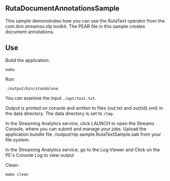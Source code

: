 ## RutaDocumentAnnotationsSample

This sample demonstrates how you can use the RutaText operator from the com.ibm.streamsx.nlp toolkit.
The PEAR file in this sample creates document annotations.

## Use

Build the application:

`make`

Run:

`./output/bin/standalone`

You can examine the input `./opt/test.txt`.

Output is printed on console and written to files (out.txt and out{id}.xmi) in the data directory.
The data directory is set to `/tmp`.

In the Streaming Analytics service, click LAUNCH to open the Streams Console, where you can submit and manage your jobs.
Upload the application bundle file ./output/nlp.sample.RutaTextSample.sab from your file system.

In the Streaming Analytics service, go to the Log Viewer and Click on the PE's Console Log to view output


Clean:

`make clean`

